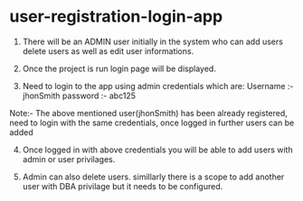 # user-registration-login-app

1. There will be an ADMIN user initially in the system who can add users delete users as well as edit user informations.

2. Once the project is run login page will be displayed.

3. Need to login to the app using admin credentials which are:
   Username :- jhonSmith
   password :- abc125
   
Note:- The above mentioned user(jhonSmith) has been already registered, need to login with the same credentials, once logged in further users can be added
   
4. Once logged in with above credentials you will be able to add users with admin or user privilages.

5. Admin can also delete users. simillarly there is a scope to add another user with DBA privilage but it needs to be configured.
